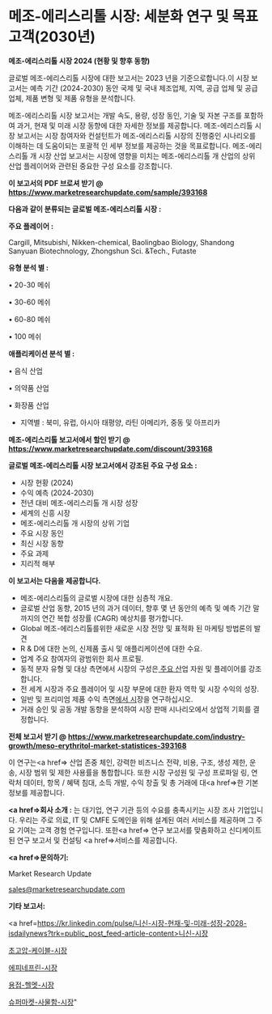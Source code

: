 # 메조-에리스리톨 시장: 세분화 연구 및 목표 고객(2030년)

<strong>메조-에리스리톨 시장 2024 (현황 및 향후 동향)</strong>

글로벌 메조-에리스리톨 시장에 대한 보고서는 2023 년을 기준으로합니다.이 시장 보고서는 예측 기간 (2024-2030) 동안 국제 및 국내 제조업체, 지역, 공급 업체 및 공급 업체, 제품 변형 및 제품 유형을 분석합니다.

메조-에리스리톨 시장 보고서는 개발 속도, 용량, 성장 동인, 기술 및 자본 구조를 포함하여 과거, 현재 및 미래 시장 동향에 대한 자세한 정보를 제공합니다. 메조-에리스리톨 시장 보고서는 시장 참여자와 컨설턴트가 메조-에리스리톨 시장의 진행중인 시나리오를 이해하는 데 도움이되는 포괄적 인 세부 정보를 제공하는 것을 목표로합니다. 메조-에리스리톨 개 시장 산업 보고서는 시장에 영향을 미치는 메조-에리스리톨 개 산업의 상위 산업 플레이어와 관련된 중요한 구성 요소를 강조합니다.



<strong>이 보고서의 PDF 브로셔 받기 @ <a href=https://www.marketresearchupdate.com/sample/393168>https://www.marketresearchupdate.com/sample/393168</a></strong>



<strong>다음과 같이 분류되는 글로벌 메조-에리스리톨 시장 :</strong>



<strong>주요 플레이어 :</strong>

Cargill, Mitsubishi, Nikken-chemical, Baolingbao Biology, Shandong Sanyuan Biotechnology, Zhongshun Sci. &Tech., Futaste



<strong>유형 분석 별 :</strong>

• 20-30 메쉬

• 30-60 메쉬

• 60-80 메쉬

• 100 메쉬



<strong>애플리케이션 분석 별 :</strong>

• 음식 산업

• 의약품 산업

• 화장품 산업

<ul>
  <li>지역별 : 북미, 유럽, 아시아 태평양, 라틴 아메리카, 중동 및 아프리카</li>
</ul>


<strong>메조-에리스리톨 보고서에서 할인 받기 @ <a href=https://www.marketresearchupdate.com/discount/393168>https://www.marketresearchupdate.com/discount/393168</a></strong>



<strong>글로벌 메조-에리스리톨 시장 보고서에서 강조된 주요 구성 요소 :</strong>
<ul>
  <li>시장 현황 (2024)</li>
  <li>수익 예측 (2024-2030)</li>
  <li>전년 대비 메조-에리스리톨 개 시장 성장</li>
  <li>세계의 신흥 시장</li>
  <li>메조-에리스리톨 개 시장의 상위 기업</li>
  <li>주요 시장 동인</li>
  <li>최신 시장 동향</li>
  <li>주요 과제</li>
  <li>지리적 해부</li>
</ul>


<strong>이 보고서는 다음을 제공합니다.</strong>
<ul>
  <li>메조-에리스리톨의 글로벌 시장에 대한 심층적 개요.</li>
  <li>글로벌 산업 동향, 2015 년의 과거 데이터, 향후 몇 년 동안의 예측 및 예측 기간 말까지의 연간 복합 성장률 (CAGR) 예상치를 평가합니다.</li>
  <li>Global 메조-에리스리톨를위한 새로운 시장 전망 및 표적화 된 마케팅 방법론의 발견</li>
  <li>R &amp; D에 대한 논의, 신제품 출시 및 애플리케이션에 대한 수요.</li>
  <li>업계 주요 참여자의 광범위한 회사 프로필.</li>
  <li>동적 분자 유형 및 대상 측면에서 시장의 구성은<a href=> 주요 산</a>업 자원 및 플레이어를 강조합니다.</li>
  <li>전 세계 시장과 주요 플레이어 및 시장 부문에 대한 환자 역학 및 시장 수익의 성장.</li>
  <li>일반 및 프리미엄 제품 수익 측면<a href=>에서 시</a>장을 연구하십시오.</li>
  <li>거래 승인 및 공동 개발 동향을 분석하여 시장 판매 시나리오에서 상업적 기회를 결정합니다.</li>
</ul>



<strong>전체 보고서 받기 @ <a href=https://www.marketresearchupdate.com/industry-growth/meso-erythritol-market-statistices-393168>https://www.marketresearchupdate.com/industry-growth/meso-erythritol-market-statistices-393168</a></strong>

이 연구는<a href=> 산업 존중</a> 체인, 강력한 비즈니스 전략, 비용, 구조, 생성 제한, 운송, 시장 범위 및 제한 사용률을 통합합니다. 또한 시장 구성원 및 구성 프로파일 링, 연락처 데이터, 항목 / 혜택 침대, 소득 개발, 수익 창출 및 총 거래에 대<a href=>한 기본 </a>정보를 제공합니다.



<strong><a href=>회사 소</a>개 :</strong>
는 대기업, 연구 기관 등의 수요를 충족시키는 시장 조사 기업입니다. 우리는 주로 의료, IT 및 CMFE 도메인을 위해 설계된 여러 서비스를 제공하며 그 주요 기여는 고객 경험 연구입니다. 또한<a href=> 연구 보</a>고서를 맞춤화하고 신디케이트 된 연구 보고서 및 컨설팅 <a href=>서비스</a>를 제공합니다.



<strong><a href=>문의하기:</a></strong>

Market Research Update

sales@marketresearchupdate.com



<strong>기타 보고서:</strong>

<a href=https://kr.linkedin.com/pulse/니신-시장-현재-및-미래-성장-2028-isdailynews?trk=public_post_feed-article-content>니신-시장</a>

<a href=https://www.linkedin.com/pulse/초고압-케이블-시장-현재-및-미래-성장-2029-isdailynews/>초고압-케이블-시장</a>

<a href=https://www.linkedin.com/pulse/에피네프린-시장-경쟁-분석-및-성장-잠재력-2029-isdailynews-zkf6f/>에피네프린-시장</a>

<a href=https://www.linkedin.com/pulse/용접-헬멧-시장-진입-전략-및-위험-평가2029년-analytics-alchemy-360-analysis-jranf/>용접-헬멧-시장</a>

<a href=https://www.linkedin.com/pulse/슈퍼마켓-사물함-시장-세분화-연구-및-목표-고객2030년-consumer-connection-chronicles-24--yj5sf/>슈퍼마켓-사물함-시장</a>"
